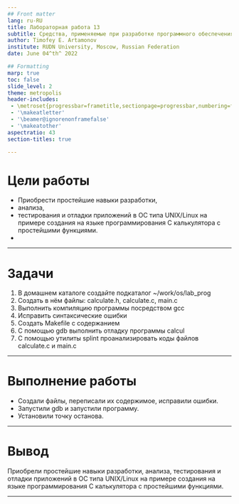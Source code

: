 ```yaml
---
## Front matter
lang: ru-RU
title: Лабораторная работа 13
subtitle: Средства, применяемые при разработке программного обеспечения в ОС типа UNIX/Linux
author: Timofey E. Artamonov
institute: RUDN University, Moscow, Russian Federation
date: June 04^th^ 2022

## Formatting
marp: true
toc: false
slide_level: 2
theme: metropolis
header-includes: 
 - \metroset{progressbar=frametitle,sectionpage=progressbar,numbering=fraction}
 - '\makeatletter'
 - '\beamer@ignorenonframefalse'
 - '\makeatother'
aspectratio: 43
section-titles: true

---
```


# Цели работы

* Приобрести простейшие навыки разработки,
* анализа,
* тестирования и отладки приложений в ОС типа UNIX/Linux на примере создания на языке программирования С калькулятора с простейшими функциями.
* 
---

# Задачи

1. В домашнем каталоге создайте подкаталог ~/work/os/lab_prog
2. Создать в нём файлы: calculate.h, calculate.c, main.c
3. Выполнить компиляцию программы посредством gcc
4. Исправить синтаксические ошибки
5. Создать Makefile с содержанием
6. С помощью gdb выполнить отладку программы calcul
7. С помощью утилиты splint проанализировать коды файлов calculate.c и main.c

---

# Выполнение работы

* Создали файлы, переписали их содержимое, исправили ошибки.
* Запустили gdb и запустили программу.
* Установили точку останова.

---

# Вывод

Приобрели простейшие навыки разработки, анализа, тестирования и отладки приложений в ОС типа UNIX/Linux на примере создания на языке программирования С калькулятора с простейшими функциями.

---
